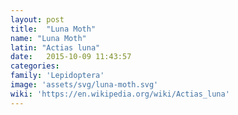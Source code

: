 ```yaml
---
layout: post
title:  "Luna Moth"
name: "Luna Moth"
latin: "Actias luna"
date:   2015-10-09 11:43:57
categories: 
family: 'Lepidoptera'
image: 'assets/svg/luna-moth.svg'
wiki: 'https://en.wikipedia.org/wiki/Actias_luna'
---
```

